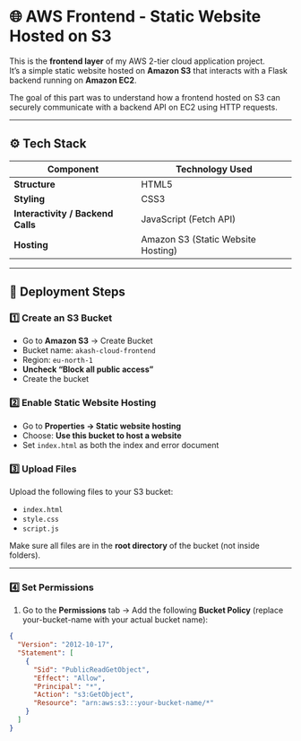 # 🌐 AWS Frontend - Static Website Hosted on S3

This is the **frontend layer** of my AWS 2-tier cloud application project.  
It’s a simple static website hosted on **Amazon S3** that interacts with a Flask backend running on **Amazon EC2**.  

The goal of this part was to understand how a frontend hosted on S3 can securely communicate with a backend API on EC2 using HTTP requests.

---

## ⚙️ Tech Stack

| Component | Technology Used |
|------------|----------------|
| **Structure** | HTML5 |
| **Styling** | CSS3 |
| **Interactivity / Backend Calls** | JavaScript (Fetch API) |
| **Hosting** | Amazon S3 (Static Website Hosting) |

---

## 🚀 Deployment Steps

### 1️⃣ Create an S3 Bucket
- Go to **Amazon S3** → Create Bucket  
- Bucket name: `akash-cloud-frontend`  
- Region: `eu-north-1`  
- **Uncheck “Block all public access”**  
- Create the bucket  

### 2️⃣ Enable Static Website Hosting
- Go to **Properties → Static website hosting**  
- Choose: **Use this bucket to host a website**  
- Set `index.html` as both the index and error document  

### 3️⃣ Upload Files
Upload the following files to your S3 bucket:
- `index.html`
- `style.css`
- `script.js`

Make sure all files are in the **root directory** of the bucket (not inside folders).

---

### 4️⃣ Set Permissions
1. Go to the **Permissions** tab → Add the following **Bucket Policy** (replace your-bucket-name with your actual bucket name):

```json
{
  "Version": "2012-10-17",
  "Statement": [
    {
      "Sid": "PublicReadGetObject",
      "Effect": "Allow",
      "Principal": "*",
      "Action": "s3:GetObject",
      "Resource": "arn:aws:s3:::your-bucket-name/*"
    }
  ]
}